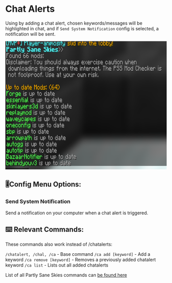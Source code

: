 # Chat Alerts
Using by adding a chat alert, chosen keywords/messages will be highlighted in chat, and if `Send System Notification` config is selected, a notification will be sent.   
<!-- Feature Description -->

<img src="/docs/images/mod_checker.png" alt="Mod Checker" width="750" height="400" style="text-align: center;">
<!-- Feature image -->


## 🎚️Config  Menu Options: 
<!-- Options/toggles in the config menu, and what they do-->
### Send System Notification
Send a notification on your computer when a chat alert is triggered. 


## ⌨️ Relevant Commands:
<!-- Commands to use the feature/associated with the feature-->

These commands also work instead of /chatalerts:

`/chatalert, /chal, /ca` - Base command
`/ca add [keyword]` - Add a keyword
`/ca remove [keyword]` - Removes a previously added chatalert keyword
`/ca list` - Lists out all added chatalerts

List of all Partly Sane Skies commands can [be found here](/docs/pages/commands.md)



